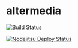 altermedia
==========

[![Build Status](https://travis-ci.org/bekzod/altermedia.png)](https://travis-ci.org/bekzod/altermedia)

[![Nodejitsu Deploy Status](https://webhooks.nodejitsu.com/bekzod/altermedia.png)](https://webops.nodejitsu.com#bekzod/altermedia)